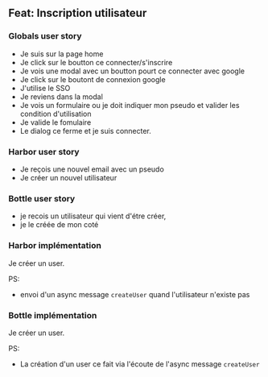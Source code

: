 ## Feat: Inscription utilisateur

### Globals user story

- Je suis sur la page home
- Je click sur le boutton ce connecter/s'inscrire
- Je vois une modal avec un boutton pourt ce connecter avec google
- Je click sur le boutont de connexion google
- J'utilise le SSO
- Je reviens dans la modal
- Je vois un formulaire ou je doit indiquer mon pseudo et valider les condition d'utilisation
- Je valide le fomulaire
- Le dialog ce ferme et je suis connecter.

### Harbor user story

- Je reçois une nouvel email avec un pseudo
- Je créer un nouvel utilisateur

### Bottle user story
- je recois un utilisateur qui vient d'étre créer,
- je le créée de mon coté 

### Harbor implémentation

Je créer un user.

PS:
- envoi d'un async message `createUser` quand l'utilisateur n'existe pas

### Bottle implémentation

Je créer un user.

PS:
- La création d'un user ce fait via l'écoute de l'async message `createUser`
